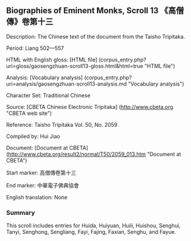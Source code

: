 ##  Biographies of Eminent Monks, Scroll 13 《高僧傳》卷第十三

Description: The Chinese text of the document from the Taisho Tripitaka.

Period: Liang 502—557

HTML with English gloss: [HTML file] (corpus_entry.php?uri=gloss/gaosengzhuan-scroll13-gloss.html&html=true "HTML file")

Analysis: [Vocabulary analysis] (corpus_entry.php?uri=analysis/gaosengzhuan-scroll13-analysis.md "Vocabulary analysis")

Character Set: Traditional Chinese

Source: [CBETA Chinese Electronic Tripitaka] (http://www.cbeta.org "CBETA web site")

Reference: Taisho Tripitaka Vol. 50, No. 2059

Compiled by: Hui Jiao

Document: [Document at CBETA] (http://www.cbeta.org/result2/normal/T50/2059_013.htm "Document at CBETA")

Start marker: 高僧傳卷第十三

End marker: 中華電子佛典協會

English	translation: None

### Summary
This scroll includes entries for Huida, Huiyuan, Huili, Huishou, Senghui, Tanyi, Senghong, Sengliang, Fayi, Fajing, Faxian, Senghu, and Fayue.

